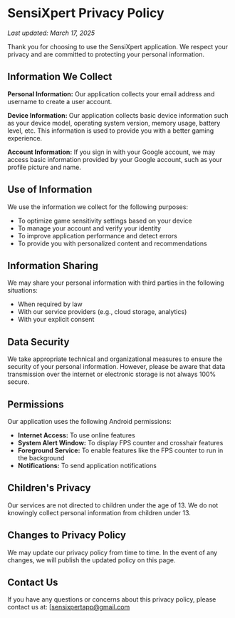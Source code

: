 # SensiXpert Privacy Policy

*Last updated: March 17, 2025*

Thank you for choosing to use the SensiXpert application. We respect your privacy and are committed to protecting your personal information.

## Information We Collect

**Personal Information:** Our application collects your email address and username to create a user account.

**Device Information:** Our application collects basic device information such as your device model, operating system version, memory usage, battery level, etc. This information is used to provide you with a better gaming experience.

**Account Information:** If you sign in with your Google account, we may access basic information provided by your Google account, such as your profile picture and name.

## Use of Information

We use the information we collect for the following purposes:
- To optimize game sensitivity settings based on your device
- To manage your account and verify your identity
- To improve application performance and detect errors
- To provide you with personalized content and recommendations

## Information Sharing

We may share your personal information with third parties in the following situations:
- When required by law
- With our service providers (e.g., cloud storage, analytics)
- With your explicit consent

## Data Security

We take appropriate technical and organizational measures to ensure the security of your personal information. However, please be aware that data transmission over the internet or electronic storage is not always 100% secure.

## Permissions

Our application uses the following Android permissions:
- **Internet Access:** To use online features
- **System Alert Window:** To display FPS counter and crosshair features
- **Foreground Service:** To enable features like the FPS counter to run in the background
- **Notifications:** To send application notifications

## Children's Privacy

Our services are not directed to children under the age of 13. We do not knowingly collect personal information from children under 13.

## Changes to Privacy Policy

We may update our privacy policy from time to time. In the event of any changes, we will publish the updated policy on this page.

## Contact Us

If you have any questions or concerns about this privacy policy, please contact us at:
[sensixpertapp@gmail.com
